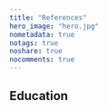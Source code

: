 ```yaml
---
title: "References"
hero_image: "hero.jpg"
nometadata: true
notags: true
noshare: true
nocomments: true
---
```


<h2>Education</h2>
